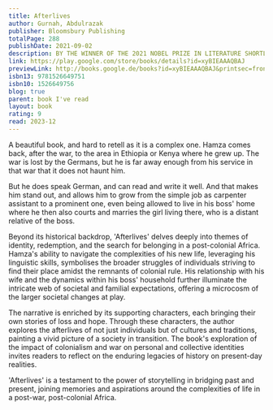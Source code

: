 ```yaml
---
title: Afterlives
author: Gurnah, Abdulrazak
publisher: Bloomsbury Publishing
totalPage: 288
publishDate: 2021-09-02
description: BY THE WINNER OF THE 2021 NOBEL PRIZE IN LITERATURE SHORTLISTED FOR THE 2021 ORWELL PRIZE FOR POLITICAL FICTION LONGLISTED FOR THE 2021 WALTER SCOTT PRIZE 'Riveting and heartbreaking ... A compelling novel, one that gathers close all those who were meant to be forgotten, and refuses their erasure' Maaza Mengiste, Guardian 'A brilliant and important book for our times, by a wondrous writer' Philippe Sands, New Statesman, Books of the Year _______________ While he was still a little boy, Ilyas was stolen from his parents by the German colonial troops. After years away, fighting in a war against his own people, he returns to his village to find his parents gone, and his sister Afiya given away. Another young man returns at the same time. Hamza was not stolen for the war, but sold into it; he has grown up at the right hand of an officer whose protection has marked him life. With nothing but the clothes on his back, he seeks only work and security – and the love of the beautiful Afiya. As fate knots these young people together, as they live and work and fall in love, the shadow of a new war on another continent lengthens and darkens, ready to snatch them up and carry them away... _______________ 'One of the world's most prominent postcolonial writers ... He has consistently and with great compassion penetrated the effects of colonialism in East Africa and its effects on the lives of uprooted and migrating individuals' Anders Olsson, chairman of the Nobel Committee 'In book after book, he guides us through seismic historic moments and devastating societal ruptures while gently outlining what it is that keeps those families, friendships and loving spaces intact, if not fully whole' Maaza Mengiste 'Rarely in a lifetime can you open a book and find that reading it encapsulates the enchanting qualities of a love affair ... One scarcely dares breathe while reading it for fear of breaking the enchantment' The Times
link: https://play.google.com/store/books/details?id=xyBIEAAAQBAJ
previewLink: http://books.google.de/books?id=xyBIEAAAQBAJ&printsec=frontcover&dq=gurnah&hl=&as_pt=BOOKS&cd=10&source=gbs_api
isbn13: 9781526649751
isbn10: 1526649756
blog: true
parent: book I've read
layout: book
rating: 9
read: 2023-12
---
```


A beautiful book, and hard to retell as it is a complex one.  Hamza comes back, after the war, to the area in Ethiopia or Kenya where he grew up. The war is lost by the Germans, but he is far away enough from his service in that war that it does not haunt him.

But he does speak German, and can read and write it well.  And that makes him stand out, and allows him to grow from the simple job as carpenter assistant to a prominent one, even being allowed to live in his boss' home where he then also courts and marries the girl living there, who is a distant relative of the boss.

Beyond its historical backdrop, 'Afterlives' delves deeply into themes of identity, redemption, and the search for belonging in a post-colonial Africa. Hamza's ability to navigate the complexities of his new life, leveraging his linguistic skills, symbolises the broader struggles of individuals striving to find their place amidst the remnants of colonial rule. His relationship with his wife and the dynamics within his boss' household further illuminate the intricate web of societal and familial expectations, offering a microcosm of the larger societal changes at play.

The narrative is enriched by its supporting characters, each bringing their own stories of loss and hope. Through these characters, the author explores the afterlives of not just individuals but of cultures and traditions, painting a vivid picture of a society in transition. The book's exploration of the impact of colonialism and war on personal and collective identities invites readers to reflect on the enduring legacies of history on present-day realities.

'Afterlives' is a testament to the power of storytelling in bridging past and present, joining memories and aspirations around the complexities of life in a post-war, post-colonial Africa.